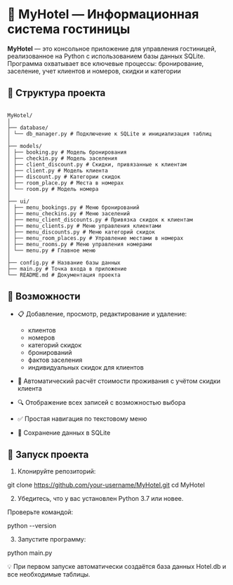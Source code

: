 # 🏨 MyHotel — Информационная система гостиницы

**MyHotel** — это консольное приложение для управления гостиницей, реализованное на Python с использованием базы данных SQLite. Программа охватывает все ключевые процессы: бронирование, заселение, учет клиентов и номеров, скидки и категории

## 📂 Структура проекта
<pre lang="plaintext"><code>
MyHotel/
│
├── database/
│ └── db_manager.py # Подключение к SQLite и инициализация таблиц
│
├── models/
│ ├── booking.py # Модель бронирования 
│ ├── checkin.py # Модель заселения 
│ ├── client_discount.py # Скидки, привязанные к клиентам
│ ├── client.py # Модель клиента
│ ├── discount.py # Категории скидок
│ ├── room_place.py # Места в номерах
│ └── room.py # Модель номера
│
├── ui/
│ ├── menu_bookings.py # Меню бронирований 
│ ├── menu_checkins.py # Меню заселений 
│ ├── menu_client_discounts.py # Привязка скидок к клиентам
│ ├── menu_clients.py # Меню управления клиентами
│ ├── menu_discounts.py # Меню категорий скидок
│ ├── menu_room_places.py # Управление местами в номерах
│ ├── menu_rooms.py # Меню управления номерами
│ └── menu.py # Главное меню
│
├── config.py # Название базы данных
├── main.py # Точка входа в приложение
└── README.md # Документация проекта
</code></pre>
## 🔧 Возможности

- 📋 Добавление, просмотр, редактирование и удаление:
  - клиентов
  - номеров
  - категорий скидок 
  - бронирований
  - фактов заселения
  - индивидуальных скидок для клиентов

- 💸 Автоматический расчёт стоимости проживания с учётом скидки клиента
- 🔍 Отображение всех записей с возможностью выбора
- ✅ Простая навигация по текстовому меню
- 💾 Сохранение данных в SQLite

## 🚀 Запуск проекта

1. Клонируйте репозиторий:

git clone https://github.com/your-username/MyHotel.git
cd MyHotel

2. Убедитесь, что у вас установлен Python 3.7 или новее.

Проверьте командой:

python --version

3. Запустите программу:

python main.py

💡 При первом запуске автоматически создаётся база данных Hotel.db и все необходимые таблицы.
